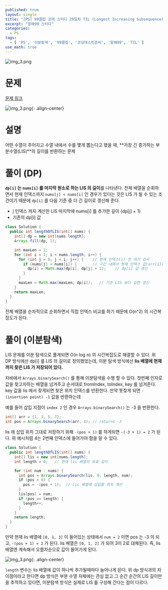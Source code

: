```yaml
---
published: true
layout: single
title: "[PS] 99클럽 코테 스터디 29일차 TIL (Longest Increasing Subsequence)"
excerpt: "항해99 스터디"
categories:
  - PS
tags:
  - [ 'PS', '이분탐색', '99클럽', '코딩테스트준비', '항해99', 'TIL' ]
use_math: true
---
```



![img_3.png](https://zhtmr.github.io/static-files-for-posting/20240722/99club_TIL_thumbnail/%EA%B8%B0%EB%B3%B8%ED%98%951_java.png?raw=true)


# 문제
[문제 링크](https://leetcode.com/problems/longest-increasing-subsequence/)

![img_3.png](https://zhtmr.github.io/static-files-for-posting/20240819/ex.png?raw=true){: .align-center}

# 설명
어떤 수열이 주어지고 수열 내에서 수를 몇개 뽑는다고 했을 때, 
**가장 긴 증가하는 부분수열(LIS)**의 길이를 반환하는 문제

# 풀이 (DP)
**`dp[i]` 는 `nums[i]` 를 마지막 원소로 하는 LIS 의 길이**를 나타낸다.
전체 배열을 순회하면서 현재 인덱스까지 `nums[j] < nums[i]` 인 경우가 있다는 것은 LIS 가 될 수 있는 조건이기 때문에
`dp[i]` 를 다음 기준 중 더 긴 길이로 갱신해 준다. 
- j 인덱스 까지 계산한 LIS 마지막에 nums[i] 를 추가한 길이 (dp[j] + 1)
- 기존의 dp[i] 값

```java
class Solution {
  public int lengthOfLIS(int[] nums) {
    int[] dp = new int[nums.length];
    Arrays.fill(dp, 1);

    int maxLen = 1;
    for (int i = 1; i < nums.length; i++) {
      for (int j = 0; j < i; j++) {    // 현재 인덱스(i) 전 까지 검사
        if (nums[j] < nums[i]) {       // 구간 내에서 현재 인덱스 값(arr[i]) 보다 작으면 LIS 조건 성립
          dp[i] = Math.max(dp[i], dp[j] + 1);    // dp[i] 값 갱신
        }
      }
      maxLen = Math.max(maxLen, dp[i]);   // 기존 LIS 보다 길면 갱신
    }
    return maxLen;
  }
}
```
전체 배열을 순차적으로 순회하면서 직접 인덱스 비교를 하기 때문에 O(n^2) 의 시간복잡도가 된다.

# 풀이 (이분탐색)
LIS 문제를 이분 탐색으로 풀게되면 O(n log n) 의 시간복잡도로 해결할 수 있다.
위 DP 방식에선 dp[i] 를 LIS 의 길이로 정의했었는데, 이분 탐색 방식에선 **lis 배열에 현재까지 찾은 LIS 가 저장되어 있다.**

자바에서 `Arrays.binarySearch()` 를 통해 이분탐색을 수행 할 수 있다. 첫번째 인자로 값을 찾고자하는 배열을 넘겨주고 순서대로 fromIndex, toIndex, key 를 넘겨준다.
key 값을 lis 에서 찾게되면 찾은 위치 인덱스를 반환한다. 
만약 못찾게 되면 `-(insertion point) -1` 값을 반환하는데  

예를 들어 삽입 지점이 `index 2` 인 경우 `Arrays.binarySearch()` 는 -3 을 반환한다.
```java
int[] arr = {1, 3, 5, 7};
int pos = Arrays.binarySearch(arr, 4); // returns -3
```

lis 에 삽입 위치 그대로 저장하기 위해 `-(pos + 1)` 를 하게되면 `-(-3 + 1) = 2` 가 된다. 위 예시처럼 4는 2번째 인덱스에 들어가야 함을 알 수 있다.

```java
class Solution {
  public int lengthOfLIS(int[] nums) {
    int[] lis = new int[nums.length];
    int length = 0;   // 현재 lis 배열의 유효 길이

    for (int num : nums) {
      int pos = Arrays.binarySearch(lis, 0, length, num);
      if (pos < 0) {    
        pos = -(pos + 1);  // lis 배열에 삽입할 위치 계산
      }
      lis[pos] = num;
      if (pos == length) {  
        length++;
      }
    }
    return length;
  }
}
```
만약 현재 lis 배열에 `[0, 1, 3]` 이 들어있는 상태에서 `num = 2` 이면 pos 는 -3 이 되고, `-(pos + 1) = 2` 가 된다.
lis 배열은 `[0, 1, 2]` 가 되어 3이 2로 대체된다. 즉, lis 배열엔 계속해서 오름차순으로 값이 들어가게 된다.

![img_3.png](https://zhtmr.github.io/static-files-for-posting/20240819/lis.png?raw=true){: .align-center}

`length` 변수는 lis 배열에 값이 하나씩 추가될때마다 늘어나게 된다. 위 dp 방식과의 차이점이라고 한다면 dp 방식은 부분 수열 자체에는 관심 없고 그 순간 순간의 LIS 길이만을 추적하고 있다면, 이분탐색 방식은 실제로 LIS 를 구성해 간다는 점이 다르다.

